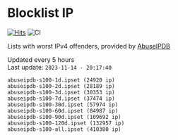 # Blocklist IP

[![Hits](https://hits.seeyoufarm.com/api/count/incr/badge.svg?url=https%3A%2F%2Fgithub.com%2Fborestad%2Fblocklist-ip%2F&count_bg=%2379C83D&title_bg=%23555555&icon=&icon_color=%23E7E7E7&title=hits&edge_flat=false)](https://hits.seeyoufarm.com)  ![CI](https://img.shields.io/github/workflow/status/borestad/blocklist-ip/CI?style=flat-square)

Lists with worst IPv4 offenders, provided by [AbuseIPDB](https://www.abuseipdb.com/)

<!-- FOOTER-PLACEHOLDER -->
Updated every 5 hours<br>
Last update: `2023-11-14 - 20:17:40`
```
abuseipdb-s100-1d.ipset (24920 ip)
abuseipdb-s100-2d.ipset (28189 ip)
abuseipdb-s100-3d.ipset (30353 ip)
abuseipdb-s100-7d.ipset (37474 ip)
abuseipdb-s100-30d.ipset (57974 ip)
abuseipdb-s100-60d.ipset (84987 ip)
abuseipdb-s100-90d.ipset (109692 ip)
abuseipdb-s100-120d.ipset (132957 ip)
abuseipdb-s100-all.ipset (410380 ip)
```
